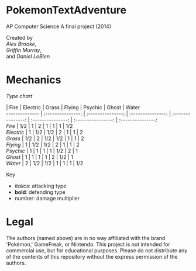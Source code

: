 PokemonTextAdventure
====================

AP Computer Science A final project (2014)  
  
Created by  
_Alex Brooke_,  
_Griffin Murray_,  
and _Daniel LeBien_  

Mechanics
=========

_Type chart_  

 
   | Fire | Electric | Grass | Flying | Psychic | Ghost | Water   
 -------------- | :---------------: | :---------------: | :---------------: | :---------------: | :---------------: | :----------------: | :---------------:  
 _Fire_           | 1/2  | 1        | 2     | 1      | 1       | 1     | 1/2     
 _Electric_       | 1    | 1/2      | 1/2   | 2      | 1       | 1     | 2       
 _Grass_          | 1/2  | 2        | 1/2   | 1/2    | 1       | 1     | 2       
 _Flying_         | 1    | 1/2      | 1/2   | 2      | 1       | 1     | 2       
 _Psychic_        | 1    | 1        | 1     | 1      | 1/2     | 2     | 1       
 _Ghost_          | 1    | 1        | 1     | 1      | 2       | 1/2   | 1       
 _Water_          | 2    | 1/2      | 1/2   | 1      | 1       | 1     | 1/2     

Key
- _italics_: attacking type
- __bold__: defending type
- number: damage multiplier

Legal
=====
The authors (named above) are in no way affiliated with the brand 'Pokémon,' GameFreak, or Nintendo. This project is not intended for commercial use, but for educational purposes. Please do not distribute any of the contents of this repository without the express permission of the authors. 

